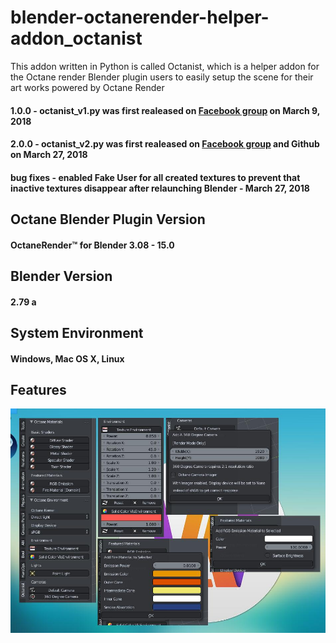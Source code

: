 # blender-octanerender-helper-addon_octanist
This addon written in Python is called Octanist, which is a helper addon for the Octane render Blender plugin users to easily setup the scene for their art works powered by Octane Render

#### 1.0.0 - octanist_v1.py was first realeased on [Facebook group](https://www.facebook.com/groups/500738480259364) on March 9, 2018
#### 2.0.0 - octanist_v2.py was first realeased on [Facebook group](https://www.facebook.com/groups/500738480259364) and Github on March 27, 2018
#### bug fixes - enabled Fake User for all created textures to prevent that inactive textures disappear after relaunching Blender - March 27, 2018  

## Octane Blender Plugin Version
#### OctaneRender™ for Blender 3.08 - 15.0

## Blender Version
#### 2.79 a

## System Environment
#### Windows, Mac OS X, Linux

## Features
![alt Features](./screenshot.jpg)
